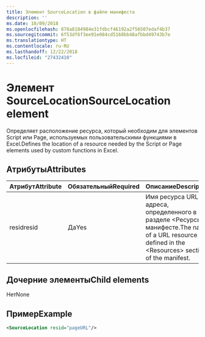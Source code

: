 ```yaml
---
title: Элемент SourceLocation в файле манифеста
description: ''
ms.date: 10/09/2018
ms.openlocfilehash: 878a8184984e31fdbcf46192a2f56507edaf4b37
ms.sourcegitcommit: 6f53df6f3ee91e084cd5160bb48afbbd49743b7e
ms.translationtype: HT
ms.contentlocale: ru-RU
ms.lasthandoff: 12/22/2018
ms.locfileid: "27432410"
---
```

# <a name="sourcelocation-element"></a><span data-ttu-id="cbb8c-102">Элемент SourceLocation</span><span class="sxs-lookup"><span data-stu-id="cbb8c-102">SourceLocation element</span></span>

<span data-ttu-id="cbb8c-103">Определяет расположение ресурса, который необходим для элементов Script или Page, используемых пользовательскими функциями в Excel.</span><span class="sxs-lookup"><span data-stu-id="cbb8c-103">Defines the location of a resource needed by the Script or Page elements used by custom functions in Excel.</span></span>

## <a name="attributes"></a><span data-ttu-id="cbb8c-104">Атрибуты</span><span class="sxs-lookup"><span data-stu-id="cbb8c-104">Attributes</span></span>

| <span data-ttu-id="cbb8c-105">**Атрибут**</span><span class="sxs-lookup"><span data-stu-id="cbb8c-105">**Attribute**</span></span> | <span data-ttu-id="cbb8c-106">**Обязательный**</span><span class="sxs-lookup"><span data-stu-id="cbb8c-106">**Required**</span></span> | <span data-ttu-id="cbb8c-107">**Описание**</span><span class="sxs-lookup"><span data-stu-id="cbb8c-107">**Description**</span></span>                                                                      |
|---------------|--------------|--------------------------------------------------------------------------------------|
| <span data-ttu-id="cbb8c-108">resid</span><span class="sxs-lookup"><span data-stu-id="cbb8c-108">resid</span></span>         | <span data-ttu-id="cbb8c-109">Да</span><span class="sxs-lookup"><span data-stu-id="cbb8c-109">Yes</span></span>          | <span data-ttu-id="cbb8c-110">Имя ресурса URL-адреса, определенного в разделе &lt;Ресурсы&gt; в манифесте.</span><span class="sxs-lookup"><span data-stu-id="cbb8c-110">The name of a URL resource defined in the &lt;Resources&gt; section of the manifest.</span></span> |

## <a name="child-elements"></a><span data-ttu-id="cbb8c-111">Дочерние элементы</span><span class="sxs-lookup"><span data-stu-id="cbb8c-111">Child elements</span></span>

<span data-ttu-id="cbb8c-112">Нет</span><span class="sxs-lookup"><span data-stu-id="cbb8c-112">None</span></span>

## <a name="example"></a><span data-ttu-id="cbb8c-113">Пример</span><span class="sxs-lookup"><span data-stu-id="cbb8c-113">Example</span></span>

```xml
<SourceLocation resid="pageURL"/>
```